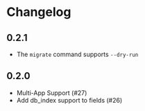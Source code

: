 # Changelog

## 0.2.1

- The `migrate` command supports `--dry-run`

## 0.2.0

- Multi-App Support (#27)
- Add db_index support to fields (#26)
